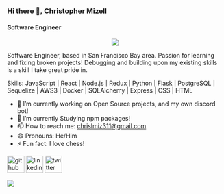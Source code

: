### Hi there 👋, Christopher Mizell
#### Software Engineer
<p align="center">
  <img src="https://user-images.githubusercontent.com/90157662/193904564-dfed0aeb-e1a8-4640-ad4d-b63e9097cf20.png](https://github.com/Cmizell186/cmizell186/assets/90157662/4d5a657d-285f-4e8b-a362-945a775589fc"/>
</p>
<!-- ![linkedinbanner](https://github.com/Cmizell186/cmizell186/assets/90157662/4d5a657d-285f-4e8b-a362-945a775589fc) -->


Software Engineer, based in San Francisco Bay area. Passion for learning and fixing broken projects! Debugging and building upon my existing skills is a skill I take great pride in. 

Skills: JavaScript | React | Node.js | Redux | Python | Flask | PostgreSQL | Sequelize | AWS3 | Docker | SQLAlchemy | Express | CSS | HTML

- 🔭 I’m currently working on Open Source projects, and my own discord bot! 
- 🌱 I’m currently Studying npm packages!
- 📫 How to reach me: chrislmiz311@gmail.com 
- 😄 Pronouns: He/Him 
- ⚡ Fun fact: I love chess! 


[<img src='https://cdn.jsdelivr.net/npm/simple-icons@3.0.1/icons/github.svg' alt='github' height='40'>](https://github.com/Cmizell186)  [<img src='https://cdn.jsdelivr.net/npm/simple-icons@3.0.1/icons/linkedin.svg' alt='linkedin' height='40'>](https://www.linkedin.com/in/christopher-mizell-4b21a4174/)  [<img src='https://cdn.jsdelivr.net/npm/simple-icons@3.0.1/icons/twitter.svg' alt='twitter' height='40'>](https://twitter.com/ChrisMizell)  

<div style="display:flex, flex-direction">
<!-- <img src="https:/github-readme-stats-ebon-omega.vercel.app/api/top-langs/?username=Cmizell186"/> -->
<img src="https://github-readme-stats-ebon-omega.vercel.app/api?username=Cmizell186&show_icons=true"/>
</div>

